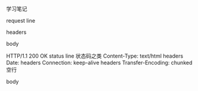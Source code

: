 学习笔记

request line 

headers

body


HTTP/1.1 200 OK              status line  状态码之类
Content-Type: text/html      headers
Date:                        headers
Connection: keep-alive       headers
Transfer-Encoding:           chunked  
                             空行
<html></html>                body

